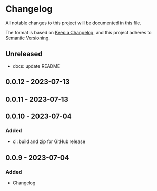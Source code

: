 # Changelog

All notable changes to this project will be documented in this file.

The format is based on [Keep a Changelog](https://keepachangelog.com/en/1.0.0/),
and this project adheres to [Semantic Versioning](https://semver.org/spec/v2.0.0.html).

## Unreleased
- docs: update README
## 0.0.12 - 2023-07-13

## 0.0.11 - 2023-07-13

## 0.0.10 - 2023-07-04
### Added
- ci: build and zip for GitHub release

## 0.0.9 - 2023-07-04
### Added
- Changelog
